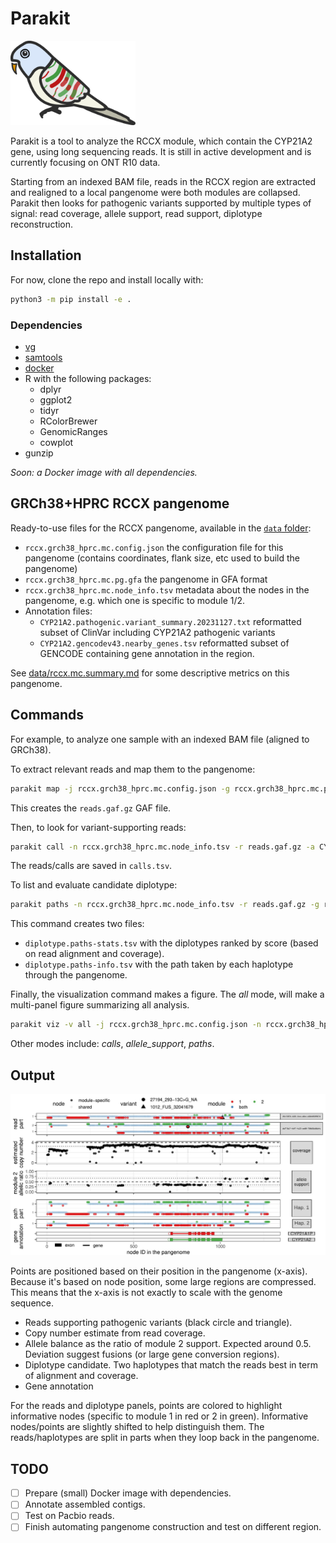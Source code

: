 # Parakit

<img src="parakit.logo.svg" width="200">

Parakit is a tool to analyze the RCCX module, which contain the CYP21A2 gene, using long sequencing reads. 
It is still in active development and is currently focusing on ONT R10 data. 

Starting from an indexed BAM file, reads in the RCCX region are extracted and realigned to a local pangenome were both modules are collapsed.
Parakit then looks for pathogenic variants supported by multiple types of signal: read coverage, allele support, read support, diplotype reconstruction. 

## Installation

For now, clone the repo and install locally with:

```sh
python3 -m pip install -e .
```

### Dependencies

- [vg](https://github.com/vgteam/vg)
- [samtools](https://samtools.github.io/)
- [docker](https://docs.docker.com/engine/install/)
- R with the following packages:
    - dplyr
    - ggplot2
    - tidyr
    - RColorBrewer
    - GenomicRanges
    - cowplot
- gunzip

*Soon: a Docker image with all dependencies.*

## GRCh38+HPRC RCCX pangenome

Ready-to-use files for the RCCX pangenome, available in the [`data` folder](data):

- `rccx.grch38_hprc.mc.config.json` the configuration file for this pangenome (contains coordinates, flank size, etc used to build the pangenome)
- `rccx.grch38_hprc.mc.pg.gfa` the pangenome in GFA format
- `rccx.grch38_hprc.mc.node_info.tsv` metadata about the nodes in the pangenome, e.g. which one is specific to module 1/2.
- Annotation files:
    - `CYP21A2.pathogenic.variant_summary.20231127.txt` reformatted subset of ClinVar including CYP21A2 pathogenic variants
    - `CYP21A2.gencodev43.nearby_genes.tsv` reformatted subset of GENCODE containing gene annotation in the region.

See [data/rccx.mc.summary.md](data/rccx.mc.summary.md) for some descriptive metrics on this pangenome.

## Commands

For example, to analyze one sample with an indexed BAM file (aligned to GRCh38).

To extract relevant reads and map them to the pangenome:

```bash
parakit map -j rccx.grch38_hprc.mc.config.json -g rccx.grch38_hprc.mc.pg.gfa -b input.bam -o reads.gaf.gz
```

This creates the `reads.gaf.gz` GAF file.

Then, to look for variant-supporting reads:

```bash
parakit call -n rccx.grch38_hprc.mc.node_info.tsv -r reads.gaf.gz -a CYP21A2.pathogenic.variant_summary.20231127.txt -j rccx.grch38_hprc.mc.config.json -o calls.tsv
```

The reads/calls are saved in `calls.tsv`.

To list and evaluate candidate diplotype:

```bash
parakit paths -n rccx.grch38_hprc.mc.node_info.tsv -r reads.gaf.gz -g rccx.grch38_hprc.mc.pg.gfa -o diplotype
```

This command creates two files: 

- `diplotype.paths-stats.tsv` with the diplotypes ranked by score (based on read alignment and coverage).
- `diplotype.paths-info.tsv` with the path taken by each haplotype through the pangenome.

Finally, the visualization command makes a figure. 
The *all* mode, will make a multi-panel figure summarizing all analysis.

```bash
parakit viz -v all -j rccx.grch38_hprc.mc.config.json -n rccx.grch38_hprc.mc.node_info.tsv -r reads.gaf.gz -e CYP21A2.gencodev43.nearby_genes.tsv -c calls.tsv -d diplotype.paths-stats.tsv -p diplotype.paths-info.tsv -o parakit.out.pdf
```

Other modes include: *calls*, *allele_support*, *paths*.

## Output

![](example.summary.graph.jpg)

Points are positioned based on their position in the pangenome (x-axis). 
Because it's based on node position, some large regions are compressed.
This means that the x-axis is not exactly to scale with the genome sequence.

- Reads supporting pathogenic variants (black circle and triangle).
- Copy number estimate from read coverage.
- Allele balance as the ratio of module 2 support. Expected around 0.5. Deviation suggest fusions (or large gene conversion regions).
- Diplotype candidate. Two haplotypes that match the reads best in term of alignment and coverage.
- Gene annotation

For the reads and diplotype panels, points are colored to highlight informative nodes (specific to module 1 in red or 2 in green).
Informative nodes/points are slightly shifted to help distinguish them.
The reads/haplotypes are split in parts when they loop back in the pangenome.

## TODO

- [ ] Prepare (small) Docker image with dependencies.
- [ ] Annotate assembled contigs.
- [ ] Test on Pacbio reads.
- [ ] Finish automating pangenome construction and test on different region. 
